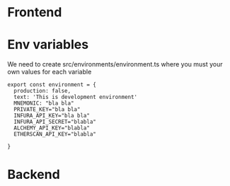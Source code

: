 # Frontend

# Env variables
We need to create src/environments/environment.ts
where you must your own values for each variable

```
export const environment = {
  production: false,
  text: 'This is development environment'
  MNEMONIC: "bla bla"
  PRIVATE_KEY="bla bla"
  INFURA_API_KEY="bla bla"
  INFURA_API_SECRET="blabla"
  ALCHEMY_API_KEY="blabla"
  ETHERSCAN_API_KEY="blabla"

}
```

# Backend
